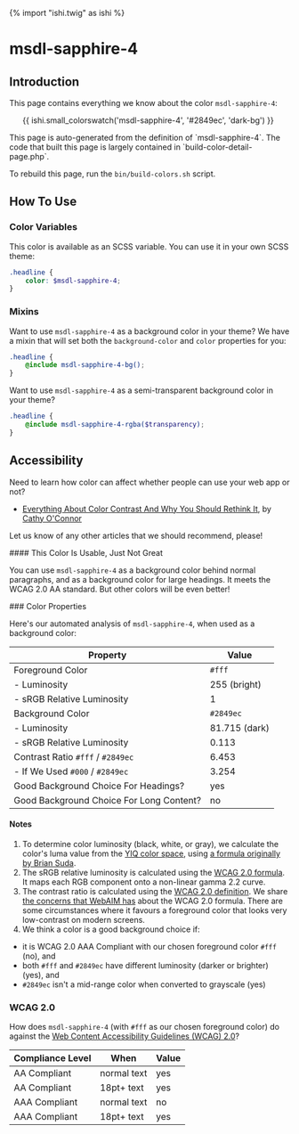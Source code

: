 {% import "ishi.twig" as ishi %}
# msdl-sapphire-4

## Introduction

This page contains everything we know about the color `msdl-sapphire-4`:

<div class="grid">
    <div class="cell">
        <div class="swatch">
            <ul>
                {{ ishi.small_colorswatch('msdl-sapphire-4', '#2849ec', 'dark-bg') }}
            </ul>
        </div>
    </div>
</div>

<div class="callout attention" markdown="1">
This page is auto-generated from the definition of `msdl-sapphire-4`. The code that built this page is largely contained in `build-color-detail-page.php`.

To rebuild this page, run the `bin/build-colors.sh` script.
</div>

## How To Use

### Color Variables

This color is available as an SCSS variable. You can use it in your own SCSS theme:

```scss
.headline {
    color: $msdl-sapphire-4;
}
```

### Mixins

Want to use `msdl-sapphire-4` as a background color in your theme? We have a mixin that will set both the `background-color` and `color` properties for you:

```scss
.headline {
    @include msdl-sapphire-4-bg();
}
```

Want to use `msdl-sapphire-4` as a semi-transparent background color in your theme?

```scss
.headline {
    @include msdl-sapphire-4-rgba($transparency);
}
```

## Accessibility

Need to learn how color can affect whether people can use your web app or not?

* [Everything About Color Contrast And Why You Should Rethink It](https://www.smashingmagazine.com/2014/10/color-contrast-tips-and-tools-for-accessibility/), by [Cathy O'Connor](http://www.twitter.com/cagocon)

Let us know of any other articles that we should recommend, please!
<div class="callout warning" markdown="1">
#### This Color Is Usable, Just Not Great

You can use `msdl-sapphire-4` as a background color behind normal paragraphs, and as a background color for large headings. It meets the WCAG 2.0 AA standard. But other colors will be even better!
</div>
### Color Properties

Here's our automated analysis of `msdl-sapphire-4`, when used as a background color:

Property | Value
---------|------
Foreground Color | `#fff`
- Luminosity | 255 (bright)
- sRGB Relative Luminosity | 1
Background Color | `#2849ec`
- Luminosity | 81.715 (dark)
- sRGB Relative Luminosity | 0.113
Contrast Ratio `#fff` / `#2849ec` | 6.453
- If We Used `#000` / `#2849ec` | 3.254
Good Background Choice For Headings? | yes
Good Background Choice For Long Content? | no

#### Notes

1. To determine color luminosity (black, white, or gray), we calculate the color's luma value from the [YIQ color space](https://en.wikipedia.org/wiki/YIQ), using [a formula originally by Brian Suda](https://24ways.org/2010/calculating-color-contrast/).
1. The sRGB relative luminosity is calculated using the [WCAG 2.0 formula](https://www.w3.org/TR/WCAG20/#relativeluminancedef). It maps each RGB component onto a non-linear gamma 2.2 curve.
1. The contrast ratio is calculated using the [WCAG 2.0 definition](https://www.w3.org/TR/2008/REC-WCAG20-20081211/#contrast-ratiodef). We share [the concerns that WebAIM has](http://webaim.org/blog/wcag-2-1-feedback/) about the WCAG 2.0 formula. There are some circumstances where it favours a foreground color that looks very low-contrast on modern screens.
1. We think a color is a good background choice if:
  - it is WCAG 2.0 AAA Compliant with our chosen foreground color `#fff` (no), and
  - both `#fff` and `#2849ec` have different luminosity (darker or brighter) (yes), and
  - `#2849ec` isn't a mid-range color when converted to grayscale (yes)

### WCAG 2.0

How does `msdl-sapphire-4` (with `#fff` as our chosen foreground color) do against the [Web Content Accessibility Guidelines (WCAG) 2.0](https://www.w3.org/TR/WCAG20/)?

Compliance Level | When | Value
-----------------|------|------
AA Compliant | normal text | yes
AA Compliant | 18pt+ text | yes
AAA Compliant | normal text | no
AAA Compliant | 18pt+ text | yes